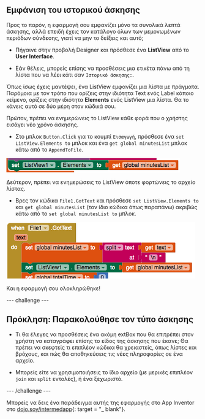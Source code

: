 ## Εμφάνιση του ιστορικού άσκησης

Προς το παρόν, η εφαρμογή σου εμφανίζει μόνο τα συνολικά λεπτά άσκησης, αλλά επειδή έχεις τον κατάλογο όλων των μεμονωμένων περιόδων σύνδεσης, γιατί να μην το δείξεις και αυτό;

+ Πήγαινε στην προβολή Designer και πρόσθεσε ένα **ListView** από το **User Interface**.

+ Εάν θέλεις, μπορείς επίσης να προσθέσεις μια ετικέτα πάνω από τη λίστα που να λέει κάτι σαν `Ιστορικό άσκησης:`.

Όπως ίσως έχεις μαντέψει, ένα ListView εμφανίζει μια λίστα με πράγματα. Παρόμοια με τον τρόπο που ορίζεις στην ιδιότητα Text ενός Label κάποιο κείμενο, ορίζεις στην ιδιότητα **Elements** ενός ListView μια λίστα. Θα το κάνεις αυτό σε δύο μέρη στον κώδικά σου.

Πρώτον, πρέπει να ενημερώνεις το ListView κάθε φορά που ο χρήστης εισάγει νέο χρόνο άσκησης.

+ Στο μπλοκ `Button.Click` για το κουμπί `Εισαγωγή`, πρόσθεσε ένα `set ListView.Elements to` μπλοκ και ένα `get global minutesList` μπλοκ κάτω από το `AppendToFile`.

![](images/s8UpdateListViewEls.png)

Δεύτερον, πρέπει να ενημερώσεις το ListView όποτε φορτώνεις το αρχείο λίστας.

+ Βρες τον κώδικα `File1.GotText` και πρόσθεσε `set ListView.Elements to` και `get global minutesList` (τον ίδιο κώδικα όπως παραπάνω) ακριβώς κάτω από το `set global minutesList to` μπλοκ.

![](images/s8SetListViewEls.png)

Και η εφαρμογή σου ολοκληρώθηκε!

--- challenge ---

## Πρόκληση: Παρακολούθησε τον τύπο άσκησης

+ Τι θα έλεγες να προσθέσεις ένα ακόμη extBox που θα επιτρέπει στον χρήστη να καταγράφει επίσης το είδος της άσκησης που έκανε; Θα πρέπει να σκεφτείς τι επιπλέον κώδικα θα χρειαστείς, όπως λίστες και βρόχους, και πώς θα αποθηκεύσεις τις νέες πληροφορίες σε ένα αρχείο.

+ Μπορείς είτε να χρησιμοποιήσεις το ίδιο αρχείο (με μερικές επιπλέον `join` και `split` εντολές), ή ένα ξεχωριστό.

--- /challenge ---

Μπορείς να δεις ένα παράδειγμα αυτής της εφαρμογής στο App Inventor στο [dojo.soy/intermedapp](http://dojo.soy/intermedapp){: target = "_ blank"}.
